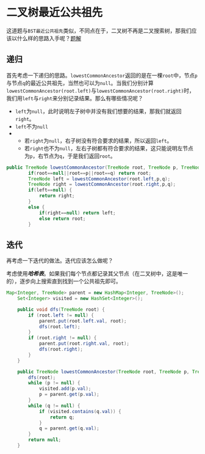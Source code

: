 # 二叉树最近公共祖先

这道题与`BST最近公共祖先`类似，不同点在于，二叉树不再是二叉搜索树，那我们应该以什么样的思路入手呢？[题解](https://leetcode-cn.com/problems/lowest-common-ancestor-of-a-binary-tree/solution/er-cha-shu-de-zui-jin-gong-gong-zu-xian-by-leetc-2/)

## 递归

首先考虑一下递归的思路。`lowestCommonAncestor`返回的是在一棵`root`中，节点`p`与节点`q`的最近公共祖先，当然也可以为`null`。当我们分别计算`lowestCommonAncestor(root.left)`与`lowestCommonAncestor(root.right)`时，我们用`left`与`right`来分别记录结果。那么有哪些情况呢？

- `left`为`null`，此时说明左子树中并没有我们想要的结果，那我们就返回`right`。
- `left`不为`null`
 - - 若`right`为`null`，右子树没有符合要求的结果，所以返回`left`。
   - 若`right`也不为`null`，左右子树都有符合要求的结果，这只能说明左节点为`p`，右节点为`q`，于是我们返回`root`。

```java
public TreeNode lowestCommonAncestor(TreeNode root, TreeNode p, TreeNode q) {
        if(root==null||root==p||root==q) return root;
        TreeNode left = lowestCommonAncestor(root.left,p,q);
        TreeNode right = lowestCommonAncestor(root.right,p,q);
        if(left==null) {
        	return right;
        }
        else {
        	if(right==null) return left;
        	else return root;
        }
```

## 迭代

再考虑一下迭代的做法。迭代应该怎么做呢？

考虑使用***哈希表***。如果我们每个节点都记录其父节点（在二叉树中，这是唯一的），逐步向上搜索直到找到一个公共祖先即可。

```java
Map<Integer, TreeNode> parent = new HashMap<Integer, TreeNode>();
    Set<Integer> visited = new HashSet<Integer>();

    public void dfs(TreeNode root) {
        if (root.left != null) {
            parent.put(root.left.val, root);
            dfs(root.left);
        }
        if (root.right != null) {
            parent.put(root.right.val, root);
            dfs(root.right);
        }
    }

    public TreeNode lowestCommonAncestor(TreeNode root, TreeNode p, TreeNode q) {
        dfs(root);
        while (p != null) {
            visited.add(p.val);
            p = parent.get(p.val);
        }
        while (q != null) {
            if (visited.contains(q.val)) {
                return q;
            }
            q = parent.get(q.val);
        }
        return null;
    }

```

